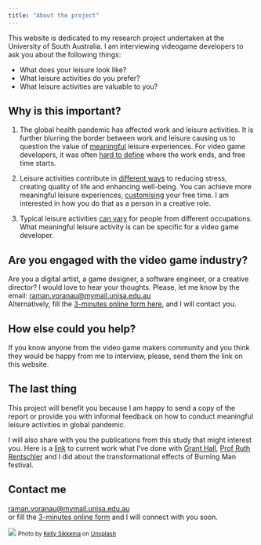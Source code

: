 ```yaml
---
title: "About the project"
---
```


This website is dedicated to my research project undertaken at the University of South Australia. I am interviewing videogame developers to ask you about the following things:

* What does your leisure look like?
* What leisure activities do you prefer?
* What leisure activities are valuable to you?

## Why is this important?

1. The global health pandemic has affected work and leisure activities. It is further blurring the border between work and leisure causing us to question the value of [meaningful](https://theconversation.com/exhausted-by-2020-here-are-5-ways-to-recover-and-feel-more-rested-throughout-2021-152608s) leisure experiences. For video game developers, it was often [hard to define](https://journal.transformativeworks.org/index.php/twc/article/download/73/76?inline=1?inline=1) where the work ends, and free time starts.

2. Leisure activities contribute in [different ways](https://link.springer.com/article/10.1007/s10902-013-9435-x) to reducing stress, creating quality of life and enhancing well-being. You can achieve more meaningful leisure experiences, [customising](https://theconversation.com/exhausted-by-2020-here-are-5-ways-to-recover-and-feel-more-rested-throughout-2021-152608) your free time. I am interested in how you do that as a person in a creative role.

3. Typical leisure activities [can vary](https://journals.sagepub.com/doi/full/10.1177/0038038518772737) for people from different occupations. What meaningful leisure activity is can be specific for a video game developer.

## Are you engaged with the video game industry?

Are you a digital artist, a game designer, a software engineer, or a creative director? I would love to hear your thoughts. Please, let me know by the email: raman.voranau@mymail.unisa.edu.au<br>
Alternatively, fill the [3-minutes online form here](https://www.surveymonkey.com/r/C5J2WBW), and I will contact you.

## How else could you help? 

If you know anyone from the video game makers community and you think they would be happy from me to interview, please, send them the link on this website.

## The last thing

This project will benefit you because I am happy to send a copy of the report or provide you with informal feedback on how to conduct meaningful leisure activities in global pandemic. 

I will also share with you the publications from this study that might interest you. Here is a [link](https://www.taylorfrancis.com/chapters/digital-workers-well-being-networking-grant-hall-raman-voranau-ruth-rentschler/e/10.4324/9780429329852-17) to current work what I’ve done with [Grant Hall](https://www.linkedin.com/in/glhall/), [Prof Ruth Rentschler](https://people.unisa.edu.au/ruth.rentschler) and I did about the transformational effects of Burning Man festival.

## Contact me

raman.voranau@mymail.unisa.edu.au<br>
or fill the [3-minutes online form](https://www.surveymonkey.com/r/C5J2WBW) and I will connect with you soon.

![](/kelly-sikkema-PgToaHfQjq0-unsplash_optimized.jpg)
<small>Photo by <a style="color: #111;" href="https://unsplash.com/@kellysikkema">Kelly Sikkema</a> on <a style="color: #111;" href="https://unsplash.com/">Unsplash</a></small>